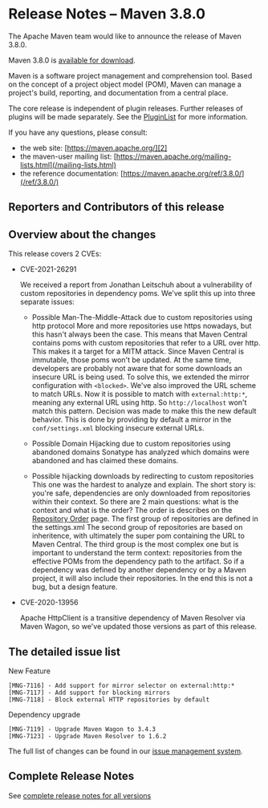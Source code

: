 <!-- 
 Licensed to the Apache Software Foundation (ASF) under one
 or more contributor license agreements.  See the NOTICE file
 distributed with this work for additional information
 regarding copyright ownership.  The ASF licenses this file
 to you under the Apache License, Version 2.0 (the
 "License"); you may not use this file except in compliance
 with the License.  You may obtain a copy of the License at

   http://www.apache.org/licenses/LICENSE-2.0

 Unless required by applicable law or agreed to in writing,
 software distributed under the License is distributed on an
 "AS IS" BASIS, WITHOUT WARRANTIES OR CONDITIONS OF ANY
 KIND, either express or implied.  See the License for the
 specific language governing permissions and limitations
 under the License.

 NOTE: For help with the syntax of this file, see:
 http://maven.apache.org/doxia/modules/index.html#Markdown
-->

# Release Notes &#x2013; Maven 3.8.0

The Apache Maven team would like to announce the release of Maven 3.8.0.

Maven 3.8.0 is [available for download][0].

Maven is a software project management and comprehension tool. Based on the concept of a project object model (POM), Maven can manage a project's build, reporting, and documentation from a central place.

The core release is independent of plugin releases. Further releases of plugins will be made separately. See the [PluginList][1] for more information.

If you have any questions, please consult:

- the web site: [https://maven.apache.org/][2]
- the maven-user mailing list: [https://maven.apache.org/mailing-lists.html](/mailing-lists.html)
- the reference documentation: [https://maven.apache.org/ref/3.8.0/](/ref/3.8.0/)

## Reporters and Contributors of this release

## Overview about the changes 

This release covers 2 CVEs:

- CVE-2021-26291

  We received a report from Jonathan Leitschuh about a vulnerability of custom repositories in dependency poms.
  We've split this up into three separate issues:
  
  - Possible Man-The-Middle-Attack due to custom repositories using http protocol
  More and more repositories use https nowadays, but this hasn't always been the case. This means that Maven Central contains poms with custom repositories that refer to a URL over http.
  This makes it a target for a MITM attack. Since Maven Central is immutable, those poms won't be updated. At the same time, developers are probably not aware that for some downloads an
  insecure URL is being used. 
  To solve this, we extended the mirror configuration with `<blocked>`. 
  We've also improved the URL scheme to match URLs. Now it is possible to match with `external:http:*`, meaning any external URL using http. So `http://localhost` won't match this pattern.
  Decision was made to make this the new default behavior. This is done by providing by default a mirror in the `conf/settings.xml` blocking insecure external URLs.
  
  - Possible Domain Hijacking due to custom repositories using abandoned domains
  Sonatype has analyzed which domains were abandoned and has claimed these domains. 
  
  - Possible hijacking downloads by redirecting to custom repositories
  This one was the hardest to analyze and explain. The short story is: you're safe, dependencies are only downloaded from repositories within their context.
  So there are 2 main questions: what is the context and what is the order?
  The order is describes on the [Repository Order](maven.apache.org/guides/mini/guide-multiple-repositories.html#repository-order) page.
  The first group of repositories are defined in the settings.xml
  The second group of repositories are based on inheritence, with ultimately the super pom containing the URL to Maven Central.
  The third group is the most complex one but is important to understand the term context: repositories from the effective POMs from the dependency path to the artifact.
  So if a dependency was defined by another dependency or by a Maven project, it will also include their repositories.
  In the end this is not a bug, but a design feature.

- CVE-2020-13956

  Apache HttpClient is a transitive dependency of Maven Resolver via Maven Wagon, so we've updated those versions as part of this release.

  

## The detailed issue list[](#Details)

New Feature

    [MNG-7116] - Add support for mirror selector on external:http:*
    [MNG-7117] - Add support for blocking mirrors
    [MNG-7118] - Block external HTTP repositories by default

Dependency upgrade

    [MNG-7119] - Upgrade Maven Wagon to 3.4.3
    [MNG-7123] - Upgrade Maven Resolver to 1.6.2
    
The full list of changes can be found in our [issue management system][4].

## Complete Release Notes

See [complete release notes for all versions][5]

[0]: ../../download.html
[1]: ../../plugins/index.html
[2]: https://maven.apache.org/
[4]: https://issues.apache.org/jira/secure/ReleaseNote.jspa?projectId=12316922&version=12350003
[5]: ../../docs/history.html

